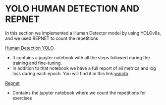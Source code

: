 # YOLO HUMAN DETECTION AND REPNET

In this section we implemented a Human Detector model by using YOLOv8s, and we used REPNET to count the repetitions

[Human Detection YOLO](https://github.com/gor2000/CAPSTONE-FITIZENS/blob/main/YOLO%2BREPNET/YOLO_Human_Detection.ipynb)

* It contains a jupyter notebook with all the steps followed during the training and fine-tuning.
* In addition to that notebook we have a full report of all metrics and log loss during each epoch. You will find it in this link [wandb](https://wandb.ai/aieteam/human%20detection?workspace=user-)


[Repnet](https://github.com/gor2000/CAPSTONE-FITIZENS/blob/main/YOLO%2BREPNET/repnet_colab.ipynb)

* Contains the jupyter notebook where we count the repetitions for exercises




